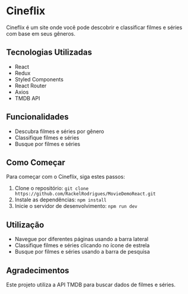 # Cineflix

Cineflix é um site onde você pode descobrir e classificar filmes e séries com base em seus gêneros.

## Tecnologias Utilizadas

- React
- Redux
- Styled Components
- React Router
- Axios
- TMDB API

## Funcionalidades

- Descubra filmes e séries por gênero
- Classifique filmes e séries
- Busque por filmes e séries

## Como Começar

Para começar com o Cineflix, siga estes passos:

1. Clone o repositório: `git clone https://github.com/RackelRodrigues/MovieDemoReact.git`
2. Instale as dependências: `npm install`
3. Inicie o servidor de desenvolvimento: `npm run dev`

## Utilização

- Navegue por diferentes páginas usando a barra lateral
- Classifique filmes e séries clicando no ícone de estrela
- Busque por filmes e séries usando a barra de pesquisa

## Agradecimentos

Este projeto utiliza a API TMDB para buscar dados de filmes e séries.

